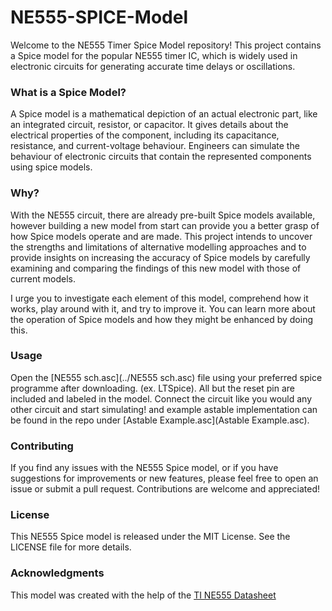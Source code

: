 # NE555-SPICE-Model
Welcome to the NE555 Timer Spice Model repository! This project contains a Spice model for the popular NE555 timer IC, which is widely used in electronic circuits for generating accurate time delays or oscillations.

### What is a Spice Model?
A Spice model is a mathematical depiction of an actual electronic part, like an integrated circuit, resistor, or capacitor. It gives details about the electrical properties of the component, including its capacitance, resistance, and current-voltage behaviour. Engineers can simulate the behaviour of electronic circuits that contain the represented components using spice models.

### Why?
With the NE555 circuit, there are already pre-built Spice models available, however building a new model from start can provide you a better grasp of how Spice models operate and are made. This project intends to uncover the strengths and limitations of alternative modelling approaches and to provide insights on increasing the accuracy of Spice models by carefully examining and comparing the findings of this new model with those of current models.

I urge you to investigate each element of this model, comprehend how it works, play around with it, and try to improve it. You can learn more about the operation of Spice models and how they might be enhanced by doing this.

### Usage
Open the [NE555 sch.asc](../NE555 sch.asc) file using your preferred spice programme after downloading. (ex. LTSpice). All but the reset pin are included and labeled in the model. Connect the circuit like you would any other circuit and start simulating! and example astable implementation can be found in the repo under [Astable Example.asc](Astable Example.asc).

### Contributing
If you find any issues with the NE555 Spice model, or if you have suggestions for improvements or new features, please feel free to open an issue or submit a pull request. Contributions are welcome and appreciated!

### License
This NE555 Spice model is released under the MIT License. See the LICENSE file for more details.

### Acknowledgments
This model was created with the help of the [TI NE555 Datasheet](https://pdf1.alldatasheet.com/datasheet-pdf/view/355583/TI/NE555.html)
